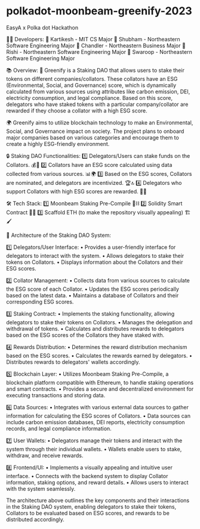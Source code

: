 # polkadot-moonbeam-greenify-2023
EasyA x Polka dot Hackathon

👨‍💻 Developers: 
🔹 Kartikesh - MIT CS Major 
🔹 Shubham - Northeastern Software Engineering Major 
🔹 Chandler - Northeastern Business Major 
🔹 Rishi - Northeastern Software Engineering Major 
🔹 Swaroop - Northeastern Software Engineering Major

📚 Overview: 
🌱 Greenify is a Staking DAO that allows users to stake their tokens on different companies/collators. These collators have an ESG (Environmental, Social, and Governance) score, which is dynamically calculated from various sources using attributes like carbon emission, DEI, electricity consumption, and legal compliance. Based on this score, delegators who have staked tokens with a particular company/collator are rewarded if they choose a collator with a high ESG score.

🌍 Greenify aims to utilize blockchain technology to make an Environmental, Social, and Governance impact on society. The project plans to onboard major companies based on various categories and encourage them to create a highly ESG-friendly environment.

🔒 Staking DAO Functionalities:
1️⃣  Delegators/Users can stake funds on the Collators. 💰💼
2️⃣  Collators have an ESG score calculated using data collected from various sources. 📊🌍
3️⃣  Based on the ESG scores, Collators are nominated, and delegators are incentivized. 🏆🔝
4️⃣  Delegators who support Collators with high ESG scores are rewarded. 🎁🌱

🛠️ Tech Stack: 
1️⃣ Moonbeam Staking Pre-Compile 🌙⛓️ 
2️⃣ Solidity Smart Contract 🧠💡 
3️⃣ Scaffold ETH (to make the repository visually appealing) 🏗️🖌️

🏢 Architecture of the Staking DAO System:

1️⃣ Delegators/User Interface:
•	Provides a user-friendly interface for delegators to interact with the system.
•	Allows delegators to stake their tokens on Collators.
•	Displays information about the Collators and their ESG scores.

2️⃣ Collator Management:
•	Collects data from various sources to calculate the ESG score of each Collator.
•	Updates the ESG scores periodically based on the latest data.
•	Maintains a database of Collators and their corresponding ESG scores.

3️⃣ Staking Contract:
•	Implements the staking functionality, allowing delegators to stake their tokens on Collators.
•	Manages the delegation and withdrawal of tokens.
•	Calculates and distributes rewards to delegators based on the ESG scores of the Collators they have staked with.

4️⃣ Rewards Distribution:
•	Determines the reward distribution mechanism based on the ESG scores.
•	Calculates the rewards earned by delegators.
•	Distributes rewards to delegators' wallets accordingly.

5️⃣ Blockchain Layer:
•	Utilizes Moonbeam Staking Pre-Compile, a blockchain platform compatible with Ethereum, to handle staking operations and smart contracts.
•	Provides a secure and decentralized environment for executing transactions and storing data.

6️⃣ Data Sources:
•	Integrates with various external data sources to gather information for calculating the ESG scores of Collators.
•	Data sources can include carbon emission databases, DEI reports, electricity consumption records, and legal compliance information.

7️⃣ User Wallets:
•	Delegators manage their tokens and interact with the system through their individual wallets.
•	Wallets enable users to stake, withdraw, and receive rewards.

8️⃣ Frontend/UI:
•	Implements a visually appealing and intuitive user interface.
•	Connects with the backend system to display Collator information, staking options, and reward details.
•	Allows users to interact with the system seamlessly.

The architecture above outlines the key components and their interactions in the Staking DAO system, enabling delegators to stake their tokens, Collators to be evaluated based on ESG scores, and rewards to be distributed accordingly.



